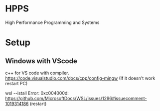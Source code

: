 # HPPS
High Performance Programming and Systems

# Setup
## Windows with VScode
c++ for VS code with compiler.
https://code.visualstudio.com/docs/cpp/config-mingw
(If it doesn't work restart PC)

wsl --istall 
Error: 0xc004000d: 
https://github.com/MicrosoftDocs/WSL/issues/1296#issuecomment-1019314186
(restart)

